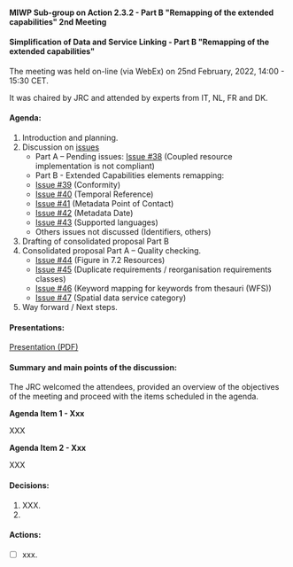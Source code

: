 #### MIWP Sub-group on Action 2.3.2 - Part B "Remapping of the extended capabilities" 2nd Meeting

#### Simplification of Data and Service Linking - Part B "Remapping of the extended capabilities" 

The meeting was held on-line (via WebEx) on 25nd February, 2022, 14:00 - 15:30 CET.

It was chaired by JRC and attended by experts from IT, NL, FR and DK.

#### Agenda:

1. Introduction and planning.
2. Discussion on [issues](https://github.com/INSPIRE-MIF/gp-data-service-linking-simplification/issues)
   * Part A – Pending issues: [Issue #38](https://github.com/INSPIRE-MIF/gp-data-service-linking-simplification/issues/38) (Coupled resource implementation is not compliant)
   * Part B - Extended Capabilities elements remapping:
    * [Issue #39](https://github.com/INSPIRE-MIF/gp-data-service-linking-simplification/issues/39) (Conformity)
    * [Issue #40](https://github.com/INSPIRE-MIF/gp-data-service-linking-simplification/issues/40) (Temporal Reference)
    * [Issue #41](https://github.com/INSPIRE-MIF/gp-data-service-linking-simplification/issues/41) (Metadata Point of Contact)
    * [Issue #42](https://github.com/INSPIRE-MIF/gp-data-service-linking-simplification/issues/42) (Metadata Date)
    * [Issue #43](https://github.com/INSPIRE-MIF/gp-data-service-linking-simplification/issues/43) (Supported languages)
    * Others issues not discussed (Identifiers, others)
3. Drafting of consolidated proposal Part B 
4. Consolidated proposal Part A – Quality checking.
   * [Issue #44](https://github.com/INSPIRE-MIF/gp-data-service-linking-simplification/issues/44) (Figure in 7.2 Resources)
   * [Issue #45](https://github.com/INSPIRE-MIF/gp-data-service-linking-simplification/issues/45) (Duplicate requirements / reorganisation requirements classes)
   * [Issue #46](https://github.com/INSPIRE-MIF/gp-data-service-linking-simplification/issues/46) (Keyword mapping for keywords from thesauri (WFS))
   * [Issue #47](https://github.com/INSPIRE-MIF/gp-data-service-linking-simplification/issues/47) (Spatial data service category)
5. Way forward / Next steps.

#### Presentations:

[Presentation (PDF)](https://github.com/INSPIRE-MIF/gp-data-service-linking-simplification/blob/main/meetings/2022-02-25/20220225_Action_2.3.2_Simplification_Part_B_2nd_Meeting.pdf)

#### Summary and main points of the discussion:

The JRC welcomed the attendees, provided an overview of the objectives of the meeting and proceed with the items scheduled in the agenda.

**Agenda Item 1 - Xxx** 

XXX

**Agenda Item 2 - Xxx**

XXX

#### Decisions:

1. XXX.
2. 

#### Actions:

- [ ] xxx.
